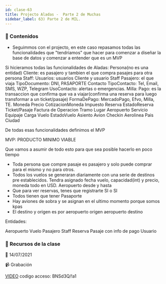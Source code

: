 ```yaml
---
id: clase-63
title: Projecto Aladas -  Parte 2 de Muchas
sidebar_label: 63) Parte 2 de MIL.
---
```




### 📝 Contenidos

- Seguimmos con el projecto, en este caso repasamos todas las funcionalidades que "tendriamos" que hacer
para comenzar a diseñar la base de datos y comenzar a entender que es un MVP

Si hicieramos todas las funcionalidades de Aladas:
Persona(no es una entidad)
Cliente: es pasajero y tambien el que compra pasajes para otra persona
Staff:
Usuarios: usuarios Cliente y usuario Staff
Pasajero: el que viaja
TipoDocumento: DNI, PASAPORTE
Contacto
TipoContacto: Tel, Email, SMS, WZP, Telegram
UsoContacto: alertas o emergencias.
Milla: 
Pago: es la transaccion que confirma que va a viajar(confirma una reserva para luego transformar a un ticket/pasaje)
FormaDePago: MercadoPago, Efvo, Milla, TE.
Moneda
Precio
CotizacionMoneda
Impuesto
Reserva
EstadoReserva
Ticket/Pasaje
Factura de Operacion
Tramo
Lugar
Aeropuerto
Servicio
Equipaje
Carga
Vuelo
EstadoVuelo
Asiento
Avion
Checkin
Aerolinea
Pais
Ciudad

De todas esas funcionalidades definimos el MVP

MVP: PRODUCTO MINIMO VIABLE


Que vamos a asumir de todo esto para que sea posible hacerlo en poco tiempo

- Toda persona que compre pasaje es pasajero y solo puede comprar para el mismo y no para otros.
- Todos los vuelos se generaran diariamente con una serie de destinos pre establecidos. Tendra asignado fecha vuelo, capacidad(int) y precio, moneda todo en USD. Aeropuerto desde y hasta
- Que para ver reservas, tenes que registrarte SI o SI
- Todos tienen que tener Pasaporte
- Hay aviones de sobra y se asignan en el ultimo momento porque somos kpas
- El destino y origen es por aeropuerto origen aeropuerto destino

Entidades: 

Aeropuerto
Vuelo
Pasajero
Staff
Reserva
Pasaje con info de pago
Usuario





### 🚀 Recursos de la clase

📆 14/07/2021

📹 Grabación

[VIDEO](https://us02web.zoom.us/rec/share/0fIKiE2k8pjAOKMafb8ulHOJS_XiCMDwEs9e5n-cPwkDqjjnv0L3xWdcyb8mLfA4.1vqNdRaXghzDLfQY)
codigo acceso: BNSd3Q/!a1
